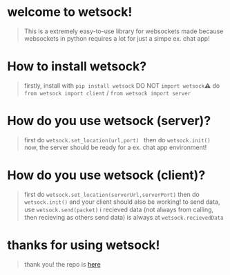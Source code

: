 # welcome to wetsock!
> This is a extremely easy-to-use library for websockets
> made because websockets in python requires a lot for just a simpe ex. chat app!
# How to install wetsock?
> firstly, install with ```pip install wetsock```
> DO NOT ```import wetsock```:warning: 
> do ``` from wetsock import client ``` / ``` from wetsock import server ```
# How do you use wetsock (server)?
> first do ```wetsock.set_location(url,port) ```
> then do ```wetsock.init()```
> now, the server should be ready for a ex. chat app environment!
# How do you use wetsock (client)?
> first do ```wetsock.set_location(serverUrl,serverPort)```
> then do ```wetsock.init()```
> and your client should also be working!
> to send data, use ```wetsock.send(packet)```
> :information_source: recieved data (not always from calling, then recieving as others send data) is always at ```wetsock.recievedData```

# thanks for using wetsock!
> thank you!
> the repo is [here](https://github.com/skm150214)

